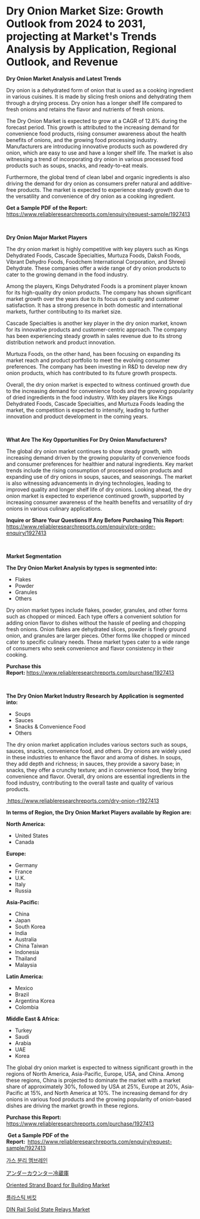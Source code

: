 <p><h1>Dry Onion Market Size: Growth Outlook from 2024 to 2031, projecting at Market's Trends Analysis by Application, Regional Outlook, and Revenue</h1></p><p><strong>Dry Onion Market Analysis and Latest Trends</strong></p>
<p><p>Dry onion is a dehydrated form of onion that is used as a cooking ingredient in various cuisines. It is made by slicing fresh onions and dehydrating them through a drying process. Dry onion has a longer shelf life compared to fresh onions and retains the flavor and nutrients of fresh onions.</p><p>The Dry Onion Market is expected to grow at a CAGR of 12.8% during the forecast period. This growth is attributed to the increasing demand for convenience food products, rising consumer awareness about the health benefits of onions, and the growing food processing industry. Manufacturers are introducing innovative products such as powdered dry onion, which are easy to use and have a longer shelf life. The market is also witnessing a trend of incorporating dry onion in various processed food products such as soups, snacks, and ready-to-eat meals.</p><p>Furthermore, the global trend of clean label and organic ingredients is also driving the demand for dry onion as consumers prefer natural and additive-free products. The market is expected to experience steady growth due to the versatility and convenience of dry onion as a cooking ingredient.</p></p>
<p><strong>Get a Sample PDF of the Report:&nbsp;</strong> <a href="https://www.reliableresearchreports.com/enquiry/request-sample/1927413">https://www.reliableresearchreports.com/enquiry/request-sample/1927413</a></p>
<p>&nbsp;</p>
<p><strong>Dry Onion Major Market Players</strong></p>
<p><p>The dry onion market is highly competitive with key players such as Kings Dehydrated Foods, Cascade Specialties, Murtuza Foods, Daksh Foods, Vibrant Dehydro Foods, Foodchem International Corporation, and Shreeji Dehydrate. These companies offer a wide range of dry onion products to cater to the growing demand in the food industry.</p><p>Among the players, Kings Dehydrated Foods is a prominent player known for its high-quality dry onion products. The company has shown significant market growth over the years due to its focus on quality and customer satisfaction. It has a strong presence in both domestic and international markets, further contributing to its market size.</p><p>Cascade Specialties is another key player in the dry onion market, known for its innovative products and customer-centric approach. The company has been experiencing steady growth in sales revenue due to its strong distribution network and product innovation.</p><p>Murtuza Foods, on the other hand, has been focusing on expanding its market reach and product portfolio to meet the evolving consumer preferences. The company has been investing in R&D to develop new dry onion products, which has contributed to its future growth prospects.</p><p>Overall, the dry onion market is expected to witness continued growth due to the increasing demand for convenience foods and the growing popularity of dried ingredients in the food industry. With key players like Kings Dehydrated Foods, Cascade Specialties, and Murtuza Foods leading the market, the competition is expected to intensify, leading to further innovation and product development in the coming years.</p></p>
<p>&nbsp;</p>
<p><strong>What Are The Key Opportunities For Dry Onion Manufacturers?</strong></p>
<p><p>The global dry onion market continues to show steady growth, with increasing demand driven by the growing popularity of convenience foods and consumer preferences for healthier and natural ingredients. Key market trends include the rising consumption of processed onion products and expanding use of dry onions in soups, sauces, and seasonings. The market is also witnessing advancements in drying technologies, leading to improved quality and longer shelf life of dry onions. Looking ahead, the dry onion market is expected to experience continued growth, supported by increasing consumer awareness of the health benefits and versatility of dry onions in various culinary applications.</p></p>
<p><strong>Inquire or Share Your Questions If Any Before Purchasing This Report:</strong> <a href="https://www.reliableresearchreports.com/enquiry/pre-order-enquiry/1927413">https://www.reliableresearchreports.com/enquiry/pre-order-enquiry/1927413</a></p>
<p>&nbsp;</p>
<p><strong>Market Segmentation</strong></p>
<p><strong>The Dry Onion Market Analysis by types is segmented into:</strong></p>
<p><ul><li>Flakes</li><li>Powder</li><li>Granules</li><li>Others</li></ul></p>
<p><p>Dry onion market types include flakes, powder, granules, and other forms such as chopped or minced. Each type offers a convenient solution for adding onion flavor to dishes without the hassle of peeling and chopping fresh onions. Onion flakes are dehydrated slices, powder is finely ground onion, and granules are larger pieces. Other forms like chopped or minced cater to specific culinary needs. These market types cater to a wide range of consumers who seek convenience and flavor consistency in their cooking.</p></p>
<p><strong>Purchase this Report:&nbsp;</strong><a href="https://www.reliableresearchreports.com/purchase/1927413">https://www.reliableresearchreports.com/purchase/1927413</a></p>
<p>&nbsp;</p>
<p><strong>The Dry Onion Market Industry Research by Application is segmented into:</strong></p>
<p><ul><li>Soups</li><li>Sauces</li><li>Snacks & Convenience Food</li><li>Others</li></ul></p>
<p><p>The dry onion market application includes various sectors such as soups, sauces, snacks, convenience food, and others. Dry onions are widely used in these industries to enhance the flavor and aroma of dishes. In soups, they add depth and richness; in sauces, they provide a savory base; in snacks, they offer a crunchy texture; and in convenience food, they bring convenience and flavor. Overall, dry onions are essential ingredients in the food industry, contributing to the overall taste and quality of various products.</p></p>
<p><a href="https://www.reliableresearchreports.com/dry-onion-r1927413">&nbsp;https://www.reliableresearchreports.com/dry-onion-r1927413</a></p>
<p><strong>In terms of Region, the Dry Onion Market Players available by Region are:</strong></p>
<p>
    <p> <strong> North America: </strong>
        <ul>
            <li>United States</li>
            <li>Canada</li>
        </ul>
        </p> 
    <p> <strong> Europe: </strong>
        <ul>
            <li>Germany</li>
            <li>France</li>
            <li>U.K.</li>
            <li>Italy</li>
            <li>Russia</li>
        </ul>
        </p> 
    <p> <strong> Asia-Pacific: </strong>
        <ul>
            <li>China</li>
            <li>Japan</li>
            <li>South Korea</li>
            <li>India</li>
            <li>Australia</li>
            <li>China Taiwan</li>
            <li>Indonesia</li>
            <li>Thailand</li>
            <li>Malaysia</li>
        </ul>
        </p> 
    <p> <strong> Latin America: </strong>
        <ul>
            <li>Mexico</li>
            <li>Brazil</li>
            <li>Argentina Korea</li>
            <li>Colombia</li>
        </ul>
        </p> 
    <p> <strong> Middle East & Africa: </strong>
        <ul>
            <li>Turkey</li>
            <li>Saudi</li>
            <li>Arabia</li>
            <li>UAE</li>
            <li>Korea</li>
        </ul>
    </p>
    </p>
<p><p>The global dry onion market is expected to witness significant growth in the regions of North America, Asia-Pacific, Europe, USA, and China. Among these regions, China is projected to dominate the market with a market share of approximately 30%, followed by USA at 25%, Europe at 20%, Asia-Pacific at 15%, and North America at 10%. The increasing demand for dry onions in various food products and the growing popularity of onion-based dishes are driving the market growth in these regions.</p></p>
<p><strong>Purchase this Report: </strong><a href="https://www.reliableresearchreports.com/purchase/1927413">https://www.reliableresearchreports.com/purchase/1927413</a></p>
<p>&nbsp;<strong>Get a Sample PDF of the Report:&nbsp;&nbsp;</strong><a href="https://www.reliableresearchreports.com/enquiry/request-sample/1927413">https://www.reliableresearchreports.com/enquiry/request-sample/1927413</a></p>
<p><strong></strong></p>
<p><p><a href="https://github.com/plelbej847484502/Market-Research-Report-List-1/blob/main/980112217235.md">가스 분리 멤브레인</a></p><p><a href="https://github.com/dzy793153605/Market-Research-Report-List-1/blob/main/216763818579.md">アンダーカウンター冷蔵庫</a></p><p><a href="https://issuu.com/reportprime-2/docs/oriented-strand-board-for-building-market-size-203">Oriented Strand Board for Building Market</a></p><p><a href="https://github.com/wallacBahrtyinger567686/Market-Research-Report-List-1/blob/main/542195517234.md">플라스틱 버킷</a></p><p><a href="https://issuu.com/reportprime-2/docs/din-rail-solid-state-relays-market-size-2030.pptx">DIN Rail Solid State Relays Market</a></p></p>